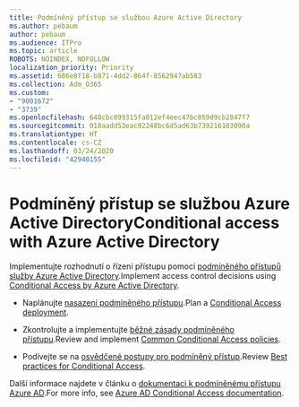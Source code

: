```yaml
---
title: Podmíněný přístup se službou Azure Active Directory
ms.author: pebaum
author: pebaum
ms.audience: ITPro
ms.topic: article
ROBOTS: NOINDEX, NOFOLLOW
localization_priority: Priority
ms.assetid: 686e8f18-b871-4dd2-864f-8562947ab583
ms.collection: Adm_O365
ms.custom:
- "9001672"
- "3739"
ms.openlocfilehash: 648cbc899315fa012ef4eec47bc059d9cb2847f7
ms.sourcegitcommit: 018aadd53eac92248bc6d5ad63b739216103090a
ms.translationtype: HT
ms.contentlocale: cs-CZ
ms.lasthandoff: 03/24/2020
ms.locfileid: "42940155"
---
```

# <a name="conditional-access-with-azure-active-directory"></a><span data-ttu-id="9aaca-102">Podmíněný přístup se službou Azure Active Directory</span><span class="sxs-lookup"><span data-stu-id="9aaca-102">Conditional access with Azure Active Directory</span></span>

<span data-ttu-id="9aaca-103">Implementujte rozhodnutí o řízení přístupu pomocí [podmíněného přístupů služby Azure Active Directory](https://docs.microsoft.com/azure/active-directory/conditional-access/overview).</span><span class="sxs-lookup"><span data-stu-id="9aaca-103">Implement access control decisions using [Conditional Access by Azure Active Directory](https://docs.microsoft.com/azure/active-directory/conditional-access/overview).</span></span>

- <span data-ttu-id="9aaca-104">Naplánujte [nasazení podmíněného přístupu](https://docs.microsoft.com/azure/active-directory/conditional-access/plan-conditional-access).</span><span class="sxs-lookup"><span data-stu-id="9aaca-104">Plan a [Conditional Access deployment](https://docs.microsoft.com/azure/active-directory/conditional-access/plan-conditional-access).</span></span> 

- <span data-ttu-id="9aaca-105">Zkontrolujte a implementujte [běžné zásady podmíněného přístupu](https://docs.microsoft.com/azure/active-directory/conditional-access/concept-conditional-access-policy-common).</span><span class="sxs-lookup"><span data-stu-id="9aaca-105">Review and implement [Common Conditional Access policies](https://docs.microsoft.com/azure/active-directory/conditional-access/concept-conditional-access-policy-common).</span></span>

- <span data-ttu-id="9aaca-106">Podívejte se na [osvědčené postupy pro podmíněný přístup](https://docs.microsoft.com/azure/active-directory/conditional-access/best-practices).</span><span class="sxs-lookup"><span data-stu-id="9aaca-106">Review [Best practices for Conditional Access](https://docs.microsoft.com/azure/active-directory/conditional-access/best-practices).</span></span>

<span data-ttu-id="9aaca-107">Další informace najdete v článku o [dokumentaci k podmíněnému přístupu Azure AD](https://docs.microsoft.com/azure/active-directory/conditional-access/).</span><span class="sxs-lookup"><span data-stu-id="9aaca-107">For more info, see [Azure AD Conditional Access documentation](https://docs.microsoft.com/azure/active-directory/conditional-access/).</span></span>
